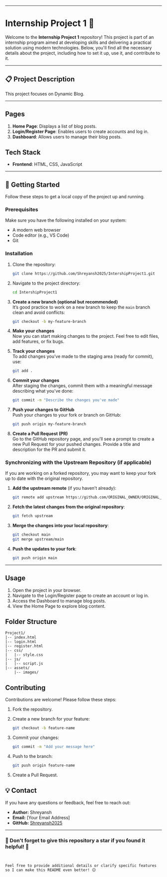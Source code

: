 
---

# Internship Project 1 🚀  

Welcome to the **Internship Project 1** repository! This project is part of an internship program aimed at developing skills and delivering a practical solution using modern technologies. Below, you'll find all the necessary details about the project, including how to set it up, use it, and contribute to it.

---

## 📋 Project Description  

This project focuses on Dynamic Blog.

---
## Pages

1. **Home Page**: Displays a list of blog posts.
2. **Login/Register Page**: Enables users to create accounts and log in.
3. **Dashboard**: Allows users to manage their blog posts.


## Tech Stack

- **Frontend**: HTML, CSS, JavaScript

---


## 🚀 Getting Started  

Follow these steps to get a local copy of the project up and running.  

### Prerequisites  

Make sure you have the following installed on your system:  

- A modern web browser
- Code editor (e.g., VS Code)
- Git

### Installation  

1. Clone the repository:  
   ```bash  
   git clone https://github.com/Shreyansh2025/IntershipProject1.git  
   ```  

2. Navigate to the project directory:  
   ```bash  
   cd IntershipProject1  
   ```  

3. **Create a new branch (optional but recommended)**  
   It’s good practice to work on a new branch to keep the `main` branch clean and avoid conflicts:
   ```bash  
   git checkout -b my-feature-branch  
   ```

4. **Make your changes**  
   Now you can start making changes to the project. Feel free to edit files, add features, or fix bugs.

5. **Track your changes**  
   To add changes you’ve made to the staging area (ready for commit), use:
   ```bash  
   git add .  
   ```

6. **Commit your changes**  
   After staging the changes, commit them with a meaningful message describing what you’ve done:
   ```bash  
   git commit -m "Describe the changes you've made"  
   ```

7. **Push your changes to GitHub**  
   Push your changes to your fork or branch on GitHub:
   ```bash  
   git push origin my-feature-branch  
   ```

8. **Create a Pull Request (PR)**  
   Go to the GitHub repository page, and you'll see a prompt to create a new Pull Request for your pushed changes. Provide a title and description for the PR and submit it.


    
### Synchronizing with the Upstream Repository (if applicable)  
If you are working on a forked repository, you may want to keep your fork up to date with the original repository.

1. **Add the upstream remote** (if you haven’t already):
   ```bash  
   git remote add upstream https://github.com/ORIGINAL_OWNER/ORIGINAL_REPOSITORY.git  
   ```

2. **Fetch the latest changes from the original repository**:
   ```bash  
   git fetch upstream  
   ```

3. **Merge the changes into your local repository**:
   ```bash  
   git checkout main  
   git merge upstream/main  
   ```

4. **Push the updates to your fork**:
   ```bash  
   git push origin main  
   ```

---




## Usage

1. Open the project in your browser.
2. Navigate to the Login/Register page to create an account or log in.
3. Access the Dashboard to manage blog posts.
4. View the Home Page to explore blog content.

## Folder Structure

```
Project1/
|-- index.html
|-- login.html
|-- register.html
|-- css/
|   |-- style.css
|-- js/
|   |-- script.js
|-- assets/
    |-- images/
```

## Contributing

Contributions are welcome! Please follow these steps:

1. Fork the repository.

2. Create a new branch for your feature:

   ```bash
   git checkout -b feature-name
   ```

3. Commit your changes:

   ```bash
   git commit -m "Add your message here"
   ```

4. Push to the branch:

   ```bash
   git push origin feature-name
   ```

5. Create a Pull Request.



## 💡 Contact  

If you have any questions or feedback, feel free to reach out:  

- **Author:** Shreyansh  
- **Email:** [Your Email Address]  
- **GitHub:** [Shreyansh2025](https://github.com/Shreyansh2025)  

---

### 🌟 Don't forget to give this repository a star if you found it helpful! 🌟  
```


Feel free to provide additional details or clarify specific features so I can make this README even better! 😊
